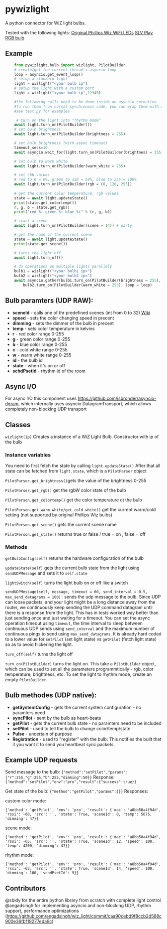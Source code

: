 # pywizlight
A python connector for WiZ light bulbs.

Tested with the following lights:
[Original Phillips Wiz WiFi LEDs](https://www.lighting.philips.co.in/consumer/smart-wifi-led)
[SLV Play RGB bulb](https://www.amazon.de/dp/B07PNCDJLW)

## Example
```python
    from pywizlight.bulb import wizlight, PilotBuilder
    # create/get the current thread's asyncio loop
    loop = asyncio.get_event_loop()
    # setup a standard light
    light = wizlight("<your bulb ip")
    # setup the light with a custom port
    light = wizlight("<your bulb ip",12345)

    #the following calls need to be done inside an asyncio coroutine
    #to run them fron normal synchronous code, you can wrap them with asyncio.run(..)
    #see test.py for examples

     # turn on the light into "rhythm mode"
    await light.turn_on(PilotBuilder())
    # set bulb brightness
    await light.turn_on(PilotBuilder(brightness = 255)

    # set bulb brightness (with async timeout)
    timeout_secs=10
    await asyncio.wait_for(light.turn_on(PilotBuilder(brightness = 255)), wait_secs)

    # set bulb to warm white
    await light.turn_on(PilotBuilder(warm_white = 255)

    # set rbb values
    # red to 0 = 0%, green to 128 = 50%, blue to 255 = 100%
    await light.turn_on(PilotBuilder(rgb = (0, 128, 255))
    
    # get the current color temperature, rgb values
    state = await light.updateState()
    print(state.get_colortemp())
    r, g, b = state.get_rgb()
    print("red %i green %i blue %i" % (r, g, b))

    # start a scene 
    await light.turn_on(PilotBuilder(scene = 14)) # party

    # get the name of the current scene
    state = await light.updateState()
    print(state.get_scene())

    # turns the light off
    await light.turn_off()

    # do operations on multiple lights parallely
    bulb1 = wizlight("<your bulb1 ip>")
    bulb2 = wizlight("<your bulb2 ip>")
    await asyncio.gather(bulb1.turn_on(PilotBuilder(brightness = 255),
        bulb2.turn_on(PilotBuilder(warm_white = 255), loop = loop)

```

## Bulb paramters (UDP RAW):
- **sceneId** - calls one of thr predefined scenes (int from 0 to 32) [Wiki](https://github.com/sbidy/pywizlight/wiki/Light-Scenes)
- **speed** - sets the color changing speed in precent
- **dimming** - sets the dimmer of the bulb in precent
- **temp** - sets color temperature in kelvins
- **r** - red color range 0-255
- **g** - green color range 0-255
- **b** - blue color range 0-255
- **c** - cold white range 0-255
- **w** - warm white range 0-255
- **id** - the bulb id
- **state** - when it's on or off
- **schdPsetId** - rhythm id of the room

## Async I/O
For async I/O this component uses https://github.com/jsbronder/asyncio-dgram, which internally uses asyncio DatagramTransport, which allows completely non-blocking UDP transport

## Classes

`wizlight(ip)` Creates a instance of a WiZ Light Bulb. Constructor with ip of the bulb

### Instance variables

You need to first fetch the state by calling `light.updateState()`
After that all state can be fetched from `light.state`, which is a `PilotParser` object

`PilotParser.get_brightness()`gets the value of the brightness 0-255

`PilotParser.get_rgb()` get the rgbW color state of the bulb

`PilotPerson.get_colortemp()` get the color temperature ot the bulb

`PilotPerson.get_warm_white/get_cold_white()` get the current warm/cold setting (not supported by original Phillips Wiz bulbs)

`PilotPerson.get_scene()` gets the current scene name

`PilotPerson.get_state()` returns true or false / true = on , false = off

### Methods
`getBulbConfig(self)` returns the hardware configuration of the bulb

`updateState(self)` gets the current bulb state from the light using `sendUDPMessage` and sets it to `self.state`

`lightSwitch(self)` turns the light bulb on or off like a switch

`sendUDPMessage(self, message, timeout = 60, send_interval = 0.5, max_send_datagrams = 100):` sends the udp message to the bulb. Since UDP can loose packets, and your light might be a long distance away from the router, we continuously keep sending the UDP command datagram until there is a response from the light. This has in tests worked way better than just sending once and just waiting for a timeout. You can set the async operation timeout using `timeout`, the time interval to sleep between continuous UDP sends using `send_interval` and the maximum number of continuous pings to send using `max_send_datagrams`. It is already hard coded to a lower value for `setPilot` (set light state) vs `getPilot` (fetch light state) so as to avoid flickering the light.

`turn_off(self)` turns the light off

`turn_on(PilotBuilder)` turns the light on. This take a `PilotBuilder` object, which can be used to set all the parameters programmtically - rgb, color temperature, brightness, etc. To set the light to rhythm mode, create an empty `PilotBuilder`.

## Bulb methodes (UDP native):
- **getSystemConfig** - gets the current system configuration - no paramters need
- **syncPilot** - sent by the bulb as heart-beats
- **getPilot** - gets the current bulb state - no paramters need to be included
- **setPilot** - used to tell the bulb to change color/temp/state
- **Pulse** - uncertain of purpose
- **Registration** - used to "register" with the bulb: This notifies the built that
                            it you want it to send you heartbeat sync packets.

## Example UDP requests
Send message to the bulb:
    `{"method":"setPilot","params":{"r":255,"g":255,"b":255,"dimming":50}}`
Response: `{"method":"setPilot","env":"pro","result":{"success":true}}`

Get state of the bulb:
    `{"method":"getPilot","params":{}}`
Responses:

custom color mode:

`{'method': 'getPilot', 'env': 'pro', 'result': {'mac': 'a8bb50a4f94d', 'rssi': -60, 'src': '', 'state': True, 'sceneId': 0, 'temp': 5075, 'dimming': 47}}`

scene mode:

`{'method': 'getPilot', 'env': 'pro', 'result': {'mac': 'a8bb50a4f94d', 'rssi': -65, 'src': '', 'state': True, 'sceneId': 12, 'speed': 100, 'temp': 4200, 'dimming': 47}}`

rhythm mode:

`{'method': 'getPilot', 'env': 'pro', 'result': {'mac': 'a8bb50a4f94d', 'rssi': -63, 'src': '', 'state': True, 'sceneId': 14, 'speed': 100, 'dimming': 100, 'schdPsetId': 9}}`

## Contributors

@sbidy for the entire python library from scratch with complete light control
@angadsingh for implementing asyncio and non-blocking UDP, rhythm support, performance optimizations (https://github.com/angadsingh/wiz_light/commit/caa90cebd9f8ccb2d588c900e36fbf19277eda9c)
